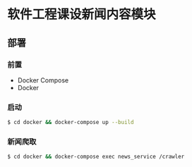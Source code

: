 # 软件工程课设新闻内容模块

## 部署

### 前置

- Docker Compose
- Docker


### 启动

```sh
$ cd docker && docker-compose up --build
```

### 新闻爬取

```sh
$ cd docker && docker-compose exec news_service /crawler
```
